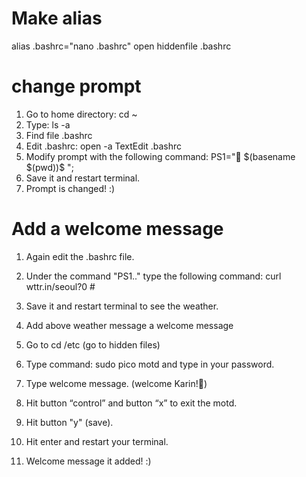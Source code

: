 # Make alias
alias .bashrc="nano .bashrc"        open hiddenfile .bashrc

# change prompt
1. Go to home directory: cd ~
2. Type: ls -a
3. Find file .bashrc
4. Edit .bashrc: open -a TextEdit .bashrc
5. Modify prompt with the following command: PS1="🌱 \$(basename \$(pwd))$ ";
6. Save it and restart terminal.
7. Prompt is changed! :)

# Add a welcome message
1. Again edit the .bashrc file.
2. Under the command "PS1.." type the following command: curl wttr\.in/seoul?0 #
3. Save it and restart terminal to see the weather.

4. Add above weather message a welcome message
5. Go to cd /etc (go to hidden files)
6. Type command: sudo pico motd and type in your password.
7. Type welcome message. (welcome Karin!🍃)
8. Hit button “control” and button “x” to exit the motd.
9. Hit button "y" (save).
10. Hit enter and restart your terminal.
11. Welcome message it added! :)
